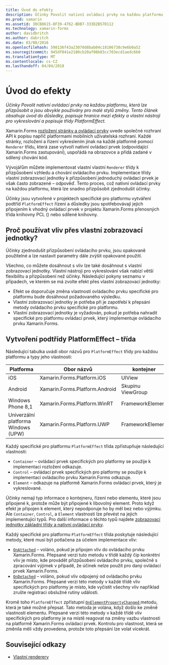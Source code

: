 ```yaml
---
title: Úvod do efekty
description: Účinky Povolit nativní ovládací prvky na každou platformu, která lze přizpůsobit a jsou obvykle používány pro malé stylů změny. Tento článek obsahuje úvod do důsledky, popisuje hranice mezi efekty a vlastní nástroji pro vykreslování a popisuje třídy PlatformEffect.
ms.prod: xamarin
ms.assetid: 30CB8615-8F39-4762-BDB7-333D2B57D112
ms.technology: xamarin-forms
author: davidbritch
ms.author: dabritch
ms.date: 03/08/2016
ms.openlocfilehash: 598136f43a23070d8bab04c18106738c9e6b0a52
ms.sourcegitcommit: 945df041e2180cb20af08b83cc703ecd1aedc6b0
ms.translationtype: MT
ms.contentlocale: cs-CZ
ms.lasthandoff: 04/04/2018
---
```

# <a name="introduction-to-effects"></a>Úvod do efekty

_Účinky Povolit nativní ovládací prvky na každou platformu, která lze přizpůsobit a jsou obvykle používány pro malé stylů změny. Tento článek obsahuje úvod do důsledky, popisuje hranice mezi efekty a vlastní nástroji pro vykreslování a popisuje třídy PlatformEffect._

Xamarin.Forms [rozložení stránky a ovládací prvky](~/xamarin-forms/user-interface/controls/index.md) uvede společné rozhraní API k popisu napříč platformami mobilních uživatelská rozhraní. Každé stránky, rozložení a řízení vykreslením jinak na každé platformě pomocí `Renderer` třídu, která zase vytvoří nativní ovládací prvek (odpovídající Xamarin.Forms zastupování), uspořádá na obrazovce a přidá zadané v sdílený chování kód.

Vývojářům můžete implementovat vlastní vlastní `Renderer` třídy k přizpůsobení vzhledu a chování ovládacího prvku. Implementace třídy vlastní zobrazovací jednotky k přizpůsobení jednoduchý ovládací prvek je však často zobrazené – odpověď. Tento proces, což nativní ovládací prvky na každou platformu, která lze snadno přizpůsobit zjednodušit účinky.

Účinky jsou vytvořené v projektech specifické pro platformu vytváření podtříd `PlatformEffect` řízení a důsledky jsou spotřebovávají jejich připojením k vhodný ovládací prvek v projektu Xamarin.Forms přenosných třída knihovny PCL () nebo sdílené knihovny.

## <a name="why-use-an-effect-over-a-custom-renderer"></a>Proč používat vliv přes vlastní zobrazovací jednotky?

Účinky zjednodušit přizpůsobení ovládacího prvku, jsou opakovaně použitelné a lze nastavit parametry dále zvýšit opakované použití.

Všechno, co můžete dosáhnout s vliv lze také dosáhnout s vlastní zobrazovací jednotky. Vlastní nástroji pro vykreslování však nabízí větší flexibilitu a přizpůsobení než účinky. Následující pokyny seznamu v případech, ve kterém se má zvolte efekt přes vlastní zobrazovací jednotky:

- Efekt se doporučuje změna vlastností ovládacího prvku specifické pro platformu bude dosáhnout požadovaného výsledku.
- Vlastní zobrazovací jednotky je potřeba při je zapotřebí k přepsání metody ovládacího prvku specifické pro platformu.
- Vlastní zobrazovací jednotky je vyžadován, pokud je potřeba nahradit specifické pro platformu ovládací prvek, který implementuje ovládacího prvku Xamarin.Forms.

## <a name="subclassing-the-platformeffect-class"></a>Vytvoření podtřídy PlatformEffect – třída

Následující tabulka uvádí obor názvů pro `PlatformEffect` třídy pro každou platformu a typy jeho vlastnosti:

|Platforma|Obor názvů|kontejner|Ovládací prvek|
|--- |--- |--- |--- |
|iOS|Xamarin.Forms.Platform.iOS|UIView|UIView|
|Android|Xamarin.Forms.Platform.Android|Skupinu ViewGroup|Zobrazit|
|Windows Phone 8,1|Xamarin.Forms.Platform.WinRT|FrameworkElement|FrameworkElement|
|Univerzální platforma Windows (UPW)|Xamarin.Forms.Platform.UWP|FrameworkElement|FrameworkElement|

Každý specifické pro platformu `PlatformEffect` třída zpřístupňuje následující vlastnosti:

- `Container` – ovládací prvek specifických pro platformy se použije k implementaci rozložení odkazuje.
- `Control` – ovládací prvek specifických pro platformy se použije k implementaci ovládacího prvku Xamarin.Forms odkazuje.
- `Element` – odkazuje na platformě Xamarin.Forms ovládací prvek, který je vykreslované.

Účinky nemají typ informace o kontejneru, řízení nebo elementu, které jsou připojené k, protože může být připojené k libovolný element. Proto když efekt je připojen k element, který nepodporuje ho by měl bez nebo výjimku. Ale `Container`, `Control`, a `Element` vlastnosti lze převést na jejich implementující typů. Pro další informace o těchto typů najdete [zobrazovací jednotky základní třídy a nativní ovládací prvky](~/xamarin-forms/app-fundamentals/custom-renderer/renderers.md).

Každý specifické pro platformu `PlatformEffect` třída poskytuje následující metody, které musí být potlačena za účelem implementace vliv:

- [`OnAttached`](https://developer.xamarin.com/api/member/Xamarin.Forms.Effect.OnAttached()/) – voláno, pokud je připojen vliv do ovládacího prvku Xamarin.Forms. Přepsané verzi tuto metodu v třídě každý čip konkrétní vliv je místo, kde provádět přizpůsobení ovládacího prvku, společně s zpracování výjimek v případě, že účinek nelze použít pro daný ovládací prvek Xamarin.Forms.
- [`OnDetached`](https://developer.xamarin.com/api/member/Xamarin.Forms.Effect.OnDetached()/) – voláno, pokud vliv odpojený od ovládacího prvku Xamarin.Forms. Přepsané verzi této metody v každé třídě vliv specifických pro platformy je místo, kde vyčistit všechny vliv například zrušte registraci obslužné rutiny události.

Kromě toho `PlatformEffect` zpřístupní [ `OnElementPropertyChanged` ](https://developer.xamarin.com/api/member/Xamarin.Forms.PlatformEffect%3CTContainer,TControl%3E.OnElementPropertyChanged/p/System.ComponentModel.PropertyChangedEventArgs/) metodu, která je také možné přepsat. Tato metoda je volána, když došlo ke změně vlastností elementu. Přepsané verzi této metody v každé třídě vliv specifických pro platformy je na místě reagovat na změny vazbu vlastnosti na platformě Xamarin.Forms ovládací prvek. Kontrolu pro vlastnost, která se změnila měli vždy provedena, protože toto přepsání lze volat vícekrát.


## <a name="related-links"></a>Související odkazy

- [Vlastní renderery](~/xamarin-forms/app-fundamentals/custom-renderer/index.md)
